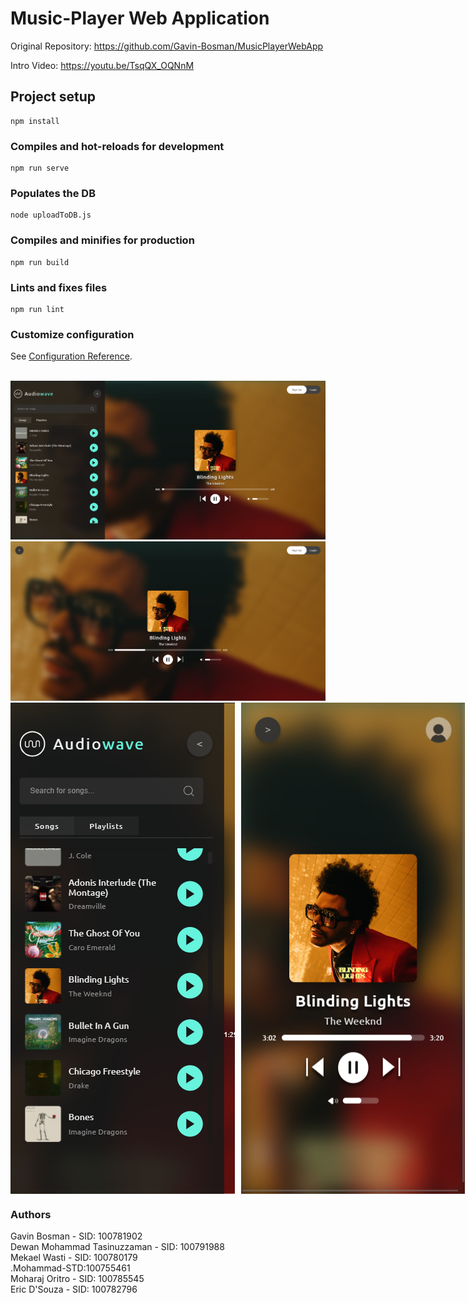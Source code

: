 # Music-Player Web Application

Original Repository: https://github.com/Gavin-Bosman/MusicPlayerWebApp <br>

Intro Video:
https://youtu.be/TsqQX_OQNnM

## Project setup
```
npm install
```

### Compiles and hot-reloads for development
```
npm run serve
```

### Populates the DB
```
node uploadToDB.js
```

### Compiles and minifies for production
```
npm run build
```

### Lints and fixes files
```
npm run lint
```

### Customize configuration
See [Configuration Reference](https://cli.vuejs.org/config/).

<br>
<img src="https://raw.githubusercontent.com/Dewan-Mohammad-Tasinuzzaman/Music_Player_App_Audiowave/main/Screenshot-Desktop-01.PNG">
<img src="https://raw.githubusercontent.com/Dewan-Mohammad-Tasinuzzaman/Music_Player_App_Audiowave/main/Screenshot-Desktop-02.PNG">
<div style="display: flex;">
  <img src="https://raw.githubusercontent.com/Dewan-Mohammad-Tasinuzzaman/Music_Player_App_Audiowave/main/Screenshot-Phone-01.PNG">
  <img src="https://raw.githubusercontent.com/Dewan-Mohammad-Tasinuzzaman/Music_Player_App_Audiowave/main/Screenshot-Phone-02.PNG" style="margin-left: 10px;">
</div>

### Authors
Gavin Bosman - SID: 100781902 <br>
Dewan Mohammad Tasinuzzaman - SID: 100791988<br>
Mekael Wasti - SID: 100780179 <br>
.Mohammad-STD:100755461<br>
Moharaj Oritro - SID: 100785545 <br>
Eric D'Souza - SID: 100782796 <br>
